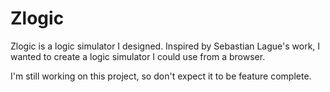 # Zlogic

Zlogic is a logic simulator I designed. Inspired by Sebastian Lague's work, I wanted to create a logic simulator I could use from a browser.

I'm still working on this project, so don't expect it to be feature complete.
